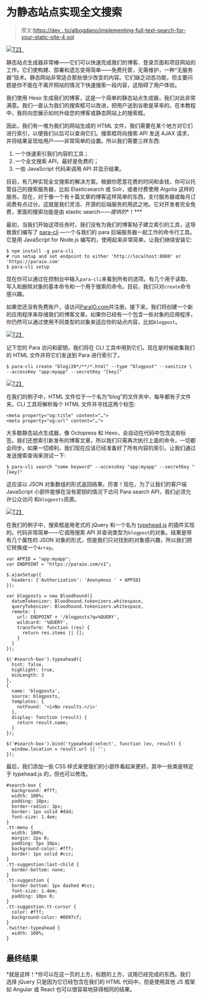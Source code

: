 # 为静态站点实现全文搜索

> 原文:[https://dev . to/albogdano/implementing-full-text-search-for-your-static-site-4 ool](https://dev.to/albogdano/implementing-full-text-search-for-your-static-site-4ool)

[![](../Images/ebb4e6f1839cf2dfd21fa8d662e5ad26.png)T2】](https://res.cloudinary.com/practicaldev/image/fetch/s--2-RA0OpP--/c_limit%2Cf_auto%2Cfl_progressive%2Cq_auto%2Cw_880/https://erudika.com/assets/img/blogpost_media8.png)

静态站点生成器非常棒——它们可以快速完成我们的博客、登录页面和项目网站的工作。它们使构建、部署和遗忘变得简单——免费托管，无需维护，一种“无服务器”技术。静态网站非常适合那些很少改变的内容。它们缺乏动态功能，但主要问题是你不能在不离开网站的情况下快速搜索一段内容，这阻碍了用户体验。

我们使用 Hexo 生成我们的博客，这是一个简单的静态站点生成器，我们对此非常满意。我们一直认为我们的搜索框可以改进，把用户送到谷歌是草率的。在本教程中，我将向您展示如何升级您的博客或静态网站上的搜索框。

因此，我们有一堆为我们的网站生成的 HTML 文件，我们需要在某个地方对它们进行索引，以便我们以后可以查询它们。搜索框将向搜索 API 发送 AJAX 请求，并将结果呈现给用户——非常简单的设置。所以我们需要三样东西:

1.  一个快速索引我们内容的工具；
2.  一个全文搜索 API，最好是免费的；
3.  一些 JavaScript 代码来调用 API 并显示结果。

目前，有几种实现全文搜索的解决方案。根据你愿意花费的时间和金钱，你可以托管自己的搜索服务器，比如 Elasticsearch 或 Solr，或者付费使用 Algolia 这样的服务。现在，对于像一个有十篇文章的博客这样简单的东西，支付服务器或每月订阅费有点过分。这就是我们灵活、开源的后端服务的用武之地。它对开发者完全免费，里面的搜索功能是由 elastic search——*提供的**！***

最初，当我们开始这项任务时，我们没有为我们的博客帖子建立索引的工具，这导致我们编写了 [para-cli](https://github.com/Erudika/para-cli) —一个与我们的 para 后端服务器一起工作的命令行工具。它是用 JavaScript for Node.js 编写的，使用起来非常简单。让我们继续安装它:

```
$ npm install -g para-cli
# run setup and set endpoint to either 'http://localhost:8080' or 'https://paraio.com'
$ para-cli setup 
```

现在你可以通过在控制台中输入`para-cli`来看到所有的选项。有几个用于读取、写入和删除对象的基本命令和一个用于搜索的命令。目前，我们只对`create`命令感兴趣。

如果您还没有免费账户，请访问[ParaIO.com](https://paraio.com/signin)并注册。接下来，我们将创建一个新的应用程序来存储我们的博客文章。如果你已经有一个包含一些对象的应用程序，你仍然可以通过使用不同类型的对象来适应你的站点内容，比如`blogpost`。

[![](../Images/3e5e17100fd623d0ac483963eca5a311.png)T2】](https://res.cloudinary.com/practicaldev/image/fetch/s--M9J8W1cT--/c_limit%2Cf_auto%2Cfl_progressive%2Cq_auto%2Cw_880/https://erudika.com/assets/img/ftsearch1.png)

记下您的 Para 访问和密钥，我们将在 CLI 工具中用到它们。现在是时候收集我们的 HTML 文件并将它们发送到 Para 进行索引了。

```
$ para-cli create "blog/20*/**/*.html" --type "blogpost" --sanitize \
--accessKey "app:myapp" --secretKey "[key]" 
```

[![](../Images/ed4621fcc2ba99e0cdcfdd3ccd2b1e1c.png)T2】](https://res.cloudinary.com/practicaldev/image/fetch/s--Wk1hm3Nk--/c_limit%2Cf_auto%2Cfl_progressive%2Cq_auto%2Cw_880/https://erudika.com/assets/img/ftsearch2.png)

在我们的例子中，HTML 文件位于一个名为“blog”的文件夹中，每年都有子文件夹。CLI 工具将解析每个 HTML 文件并寻找这两个标签:

```
<meta property="og:title" content="…">
<meta property="og:url" content="…"> 
```

大多数静态站点生成器，像 Octopress 和 Hexo，会自动在代码中包含这些标签。我们还想索引新发布的博客文章，所以我们只需再次执行上面的命令，一切都会同步。如果一切顺利，我们现在应该已经准备好了所有内容的索引。让我们通过发送搜索查询来测试一下:

```
$ para-cli search "some keyword" --accessKey "app:myapp" --secretKey "[key]" 
```

这应该以 JSON 对象数组的形式返回结果。厉害！现在，为了让我们的客户端 JavaScript 小部件能够在没有密钥的情况下访问 Para search API，我们必须允许公众访问
和`blogposts`资源。

[![](../Images/43308708a379a00f034dccc968f78786.png)T2】](https://res.cloudinary.com/practicaldev/image/fetch/s--FqpV7vSf--/c_limit%2Cf_auto%2Cfl_progressive%2Cq_auto%2Cw_880/https://erudika.com/assets/img/ftsearch3.png)

在我们的例子中，搜索框是用老式的 jQuery 和一个名为
[typehead.js](https://twitter.github.io/typeahead.js/) 的插件实现的。代码非常简单——它调用搜索 API 并查询类型为`blogpost`的对象。结果是带有几个属性的 JSON 对象的形式，但是我们只对找到的对象感兴趣，所以我们把它转换成一个`Array`。

```
var APPID = "app:myapp";
var ENDPOINT = "https://paraio.com/v1";

$.ajaxSetup({
  headers: {'Authorization': 'Anonymous ' + APPID}
});

var blogposts = new Bloodhound({
  datumTokenizer: Bloodhound.tokenizers.whitespace,
  queryTokenizer: Bloodhound.tokenizers.whitespace,
  remote: {
    url: ENDPOINT + '/blogposts?q=%QUERY',
    wildcard: '%QUERY',
    transform: function (res) {
      return res.items || [];
    }
  }
});

$('#search-box').typeahead({
  hint: false,
  highlight: true,
  minLength: 3
},
{
  name: 'blogposts',
  source: blogposts,
  templates: {
    notFound: '<i>No results.</i>'
  },
  display: function (result) {
    return result.name;
  }
});

$('#search-box').bind('typeahead:select', function (ev, result) {
  window.location = result.url || '';
}); 
```

最后，我们添加一些 CSS 样式来使我们的小部件看起来更好。其中一些类是特定于 typehead.js 的，但也可以修改。

```
#search-box {
  background: #fff;
  width: 100%;
  padding: 10px;
  border-radius: 3px;
  border: 1px solid #ddd;
  font-size: 1.4em;
}
.tt-menu {
  width: 100%;
  margin: 2px 0;
  padding: 5px 10px;
  background-color: #fff;
  border: 1px solid #ccc;
}
.tt-suggestion:last-child {
  border-bottom: none;
}
.tt-suggestion {
  border-bottom: 1px dashed #ccc;
  font-size: 1.4em;
  padding: 10px 0;
}
.tt-suggestion.tt-cursor {
  color: #fff;
  background-color: #0097cf;
}
.twitter-typeahead {
  width: 100%;
} 
```

## 最终结果

*就是这样！*你可以在这一页的上方，标题的上方，试用已经完成的东西。我们选择 jQuery 只是因为它已经包含在我们的 HTML 代码中，但是使用其他 JS 框架如 Angular 或 React 也可以很容易地获得相同的结果。